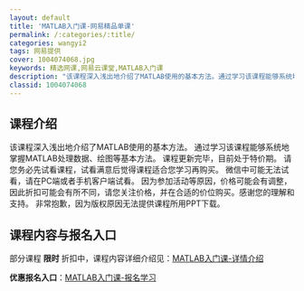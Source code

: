 ```yaml
---
layout: default
title: 'MATLAB入门课-网易精品单课'
permalink: /:categories/:title/
categories: wangyi2
tags: 网易提供
cover: 1004074068.jpg
keywords: 精选网课,网易云课堂,MATLAB入门课
description: "该课程深入浅出地介绍了MATLAB使用的基本方法。通过学习该课程能够系统地掌握MATLAB处理数据、绘图等基本方法。课程更新完毕，目前处于特价期。请您务必先试看课程，试看满意后觉得课程适合您"
classid: 1004074068
---
```


## 课程介绍

该课程深入浅出地介绍了MATLAB使用的基本方法。
通过学习该课程能够系统地掌握MATLAB处理数据、绘图等基本方法。
课程更新完毕，目前处于特价期。
请您务必先试看课程，试看满意后觉得课程适合您学习再购买。
微信中可能无法试看，请在PC端或者手机客户端试看。
因为参加活动等原因，价格可能会有调整，因此折扣可能会有所不同，请您关注价格，并在合适的价位购买。感谢您的理解和支持。
非常抱歉，因为版权原因无法提供课程所用PPT下载。

## 课程内容与报名入口

部分课程 **限时** 折扣中，课程内容详细介绍见：[MATLAB入门课-详情介绍](https://study.163.com/course/introduction/1004074068.htm?share=1&shareId=1025206652&utm_campaign=share&utm_medium=iphoneShare&utm_source=&utm_u=1025206652)

**优惠报名入口**：[MATLAB入门课-报名学习](https://study.163.com/course/introduction/1004074068.htm?share=1&shareId=1025206652&utm_campaign=share&utm_medium=iphoneShare&utm_source=&utm_u=1025206652)

